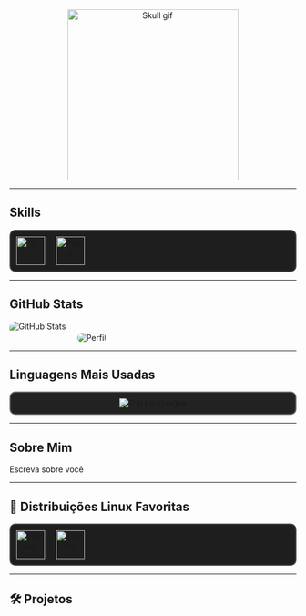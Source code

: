 <div align="center">
    <img src="https://media0.giphy.com/media/v1.Y2lkPTc5MGI3NjExengwYTMwY3Rnd2x4aW0weXJ1dXRkNmZiM3M0YmdlMmE0OTUzOWxkdSZlcD12MV9pbnRlcm5hbF9naWZfYnlfaWQmY3Q9Zw/SISXxwYD1CTO8/giphy.webp" width="300" height="300" alt="Skull gif"/>
</div>

---

## Skills
<div align="center" style="display: flex; gap: 20px; padding: 10px; border-radius: 10px; background: #1e1e1e; border: 2px solid #444;">
    <a href="https://embarcados.com.br/linguagem-c-guia-completo/" target="_blank">
        <img src="https://cdn.jsdelivr.net/gh/devicons/devicon/icons/c/c-original.svg" title="C" alt="C" width="50" height="50"/>
    </a>
    <a href="https://www.python.org/" target="_blank">
        <img src="https://cdn.jsdelivr.net/gh/devicons/devicon/icons/python/python-original.svg" title="Python" alt="Python" width="50" height="50"/>
    </a>
</div>

---

## GitHub Stats
<div align="center" style="display: flex; gap: 20px; flex-wrap: wrap;">
    <img src="https://github-readme-stats.vercel.app/api?username=GT9sec&theme=dark&show_icons=true&bg_color=000000&icon_color=FF0000&title_color=FF0000&text_color=FFFFFF&hide_border=true" alt="GitHub Stats" style="border-radius: 10px;"/>
    <div align="center" style="margin-top: 20px;">
        <img src="https://github-profile-summary-cards.vercel.app/api/cards/profile-details?username=GT9sec&theme=dark" alt="Perfil" style="border-radius: 10px;"/>
    </div>
</div>

---

## Linguagens Mais Usadas
<div align="center" style="padding: 10px; border-radius: 10px; background: #222222; border: 2px solid #666;">
    <img src="https://github-readme-stats.vercel.app/api/top-langs/?username=GT9sec&theme=dark&hide=html&layout=compact" alt="Top Languages"/>
</div>

---

## Sobre Mim
Escreva sobre você

---

## 🐧 Distribuições Linux Favoritas
<div align="center" style="display: flex; gap: 20px; padding: 10px; border-radius: 10px; background: #1e1e1e; border: 2px solid #444;">
    <a href="https://debian.org" target="_blank">
        <img src="https://cdn.jsdelivr.net/gh/devicons/devicon/icons/debian/debian-original.svg" title="Debian" alt="Debian" width="50" height="50"/>
    </a>
    <a href="https://ubuntu.com" target="_blank">
        <img src="https://cdn.jsdelivr.net/gh/devicons/devicon/icons/ubuntu/ubuntu-original.svg" title="Ubuntu" alt="Ubuntu" width="50" height="50"/>
    </a>
</div>

---

## 🛠️ Projetos
